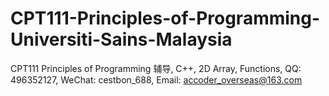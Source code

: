 # CPT111-Principles-of-Programming-Universiti-Sains-Malaysia
CPT111 Principles of Programming 辅导, C++, 2D Array, Functions, QQ: 496352127, WeChat: cestbon_688, Email: accoder_overseas@163.com
